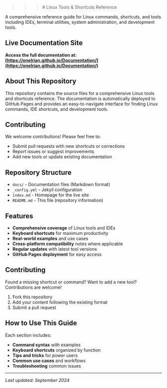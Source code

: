 >>><h># Linux Tools & Shortcuts Reference

A comprehensive reference guide for Linux commands, shortcuts, and tools including IDEs, terminal utilities, system administration, and development tools.

## Live Documentation Site
**Access the full documentation at: [https://onelrian.github.io/Documentation/](https://onelrian.github.io/Documentation/)**

## About This Repository
This repository contains the source files for a comprehensive Linux tools and shortcuts reference. The documentation is automatically deployed to GitHub Pages and provides an easy-to-navigate interface for finding Linux commands, IDE shortcuts, and development tools.

## Contributing
We welcome contributions! Please feel free to:
- Submit pull requests with new shortcuts or corrections
- Report issues or suggest improvements
- Add new tools or update existing documentation

## Repository Structure
- `docs/` - Documentation files (Markdown format)
- `_config.yml` - Jekyll configuration
- `index.md` - Homepage for the live site
- `README.md` - This file (repository information)

## Features

- **Comprehensive coverage** of Linux tools and IDEs
- **Keyboard shortcuts** for maximum productivity
- **Real-world examples** and use cases
- **Cross-platform compatibility** notes where applicable
- **Regular updates** with latest tool versions
- **GitHub Pages deployment** for easy access

## Contributing

Found a missing shortcut or command? Want to add a new tool? Contributions are welcome!

1. Fork this repository
2. Add your content following the existing format
3. Submit a pull request

## How to Use This Guide

Each section includes:
- **Command syntax** with examples
- **Keyboard shortcuts** organized by function
- **Tips and tricks** for power users
- **Common use cases** and workflows
- **Troubleshooting** common issues

---

*Last updated: September 2024*
